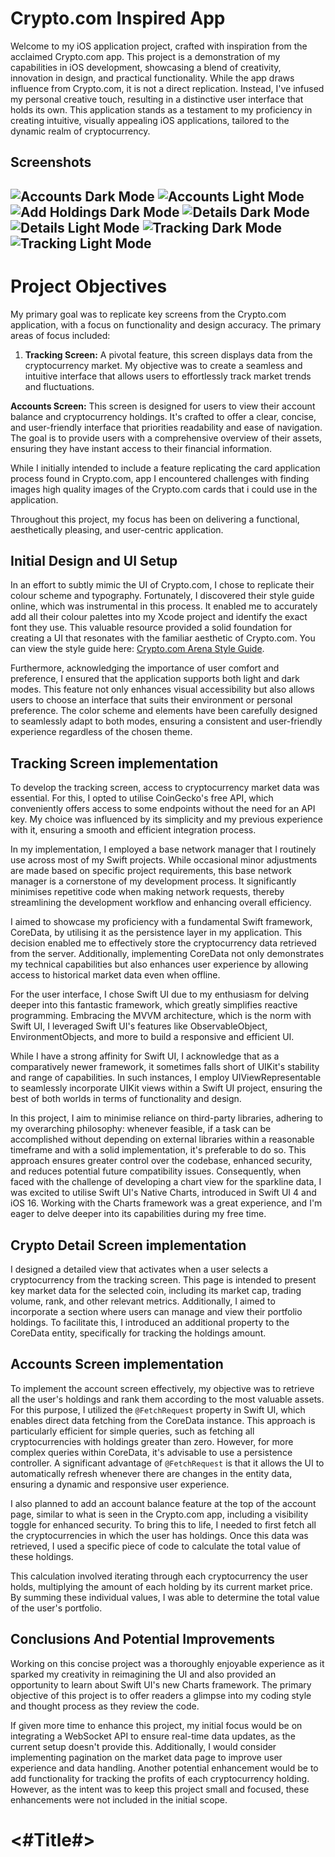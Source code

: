 # Crypto.com Inspired App


Welcome to my iOS application project, crafted with inspiration from the acclaimed Crypto.com app. This project is a demonstration of my capabilities in iOS development, showcasing a blend of creativity, innovation in design, and practical functionality. While the app draws influence from Crypto.com, it is not a direct replication. Instead, I've infused my personal creative touch, resulting in a distinctive user interface that holds its own. This application stands as a testament to my proficiency in creating intuitive, visually appealing iOS applications, tailored to the dynamic realm of cryptocurrency.


## Screenshots
![Accounts Dark Mode](Screenshots/accounts_dark.png "Accounts Dark Mode")
![Accounts Light Mode](Screenshots/accounts_light.png "Accounts Light Mode")
![Add Holdings Dark Mode](Screenshots/add_holdings_dark.png "Add Holdings Dark Mode")
![Details Dark Mode](Screenshots/details_dark.png "Details Dark Mode")
![Details Light Mode](Screenshots/details_light.png "Details Light Mode")
![Tracking Dark Mode](Screenshots/tracking_dark.png "Tracking Dark Mode")
![Tracking Light Mode](Screenshots/tracking_light.png "Tracking Light Mode")
----------

# Project Objectives

My primary goal was to replicate key screens from the Crypto.com application, with a focus on functionality and design accuracy. The primary areas of focus included:

1.  **Tracking Screen:** A pivotal feature, this screen displays data from the cryptocurrency market. My objective was to create a seamless and intuitive interface that allows users to effortlessly track market trends and fluctuations.
    
**Accounts Screen:** This screen is designed for users to view their account balance and cryptocurrency holdings. It's crafted to offer a clear, concise, and user-friendly interface that priorities readability and ease of navigation. The goal is to provide users with a comprehensive overview of their assets, ensuring they have instant access to their financial information.    

While I initially intended to include a feature replicating the card application process found in Crypto.com, app I encountered challenges with finding images high quality images of the Crypto.com cards that i could use in the application.

Throughout this project, my focus has been on delivering a functional, aesthetically pleasing, and user-centric application.


## Initial Design and UI Setup

In an effort to subtly mimic the UI of Crypto.com, I chose to replicate their colour scheme and typography. Fortunately, I discovered their style guide online, which was instrumental in this process. It enabled me to accurately add all their colour palettes into my Xcode project and identify the exact font they use. This valuable resource provided a solid foundation for creating a UI that resonates with the familiar aesthetic of Crypto.com. You can view the style guide here: [Crypto.com Arena Style Guide](https://www.cryptoarena.com/assets/doc/Crypto.com-Arena-Style-Guide_Nov.-2021-d4bb561fb8.pdf).

Furthermore, acknowledging the importance of user comfort and preference, I ensured that the application supports both light and dark modes. This feature not only enhances visual accessibility but also allows users to choose an interface that suits their environment or personal preference. The color scheme and elements have been carefully designed to seamlessly adapt to both modes, ensuring a consistent and user-friendly experience regardless of the chosen theme.



## Tracking Screen implementation 

To develop the tracking screen, access to cryptocurrency market data was essential. For this, I opted to utilise CoinGecko's free API, which conveniently offers access to some endpoints without the need for an API key. My choice was influenced by its simplicity and my previous experience with it, ensuring a smooth and efficient integration process.

In my implementation, I employed a base network manager that I routinely use across most of my Swift projects. While occasional minor adjustments are made based on specific project requirements, this base network manager is a cornerstone of my development process. It significantly minimises repetitive code when making network requests, thereby streamlining the development workflow and enhancing overall efficiency.

I aimed to showcase my proficiency with a fundamental Swift framework, CoreData, by utilising it as the persistence layer in my application. This decision enabled me to effectively store the cryptocurrency data retrieved from the server. Additionally, implementing CoreData not only demonstrates my technical capabilities but also enhances user experience by allowing access to historical market data even when offline.

For the user interface, I chose Swift UI due to my enthusiasm for delving deeper into this fantastic framework, which greatly simplifies reactive programming. Embracing the MVVM architecture, which is the norm with Swift UI, I leveraged Swift UI's features like ObservableObject, EnvironmentObjects, and more to build a responsive and efficient UI. 

While I have a strong affinity for Swift UI, I acknowledge that as a comparatively newer framework, it sometimes falls short of UIKit's stability and range of capabilities. In such instances, I employ UIViewRepresentable to seamlessly incorporate UIKit views within a Swift UI project, ensuring the best of both worlds in terms of functionality and design.
  
In this project, I aim to minimise reliance on third-party libraries, adhering to my overarching philosophy: whenever feasible, if a task can be accomplished without depending on external libraries within a reasonable timeframe and with a solid implementation, it's preferable to do so. This approach ensures greater control over the codebase, enhanced security, and reduces potential future compatibility issues. Consequently, when faced with the challenge of developing a chart view for the sparkline data, I was excited to utilise Swift UI's Native Charts, introduced in Swift UI 4 and iOS 16. Working with the Charts framework was a great experience, and I'm eager to delve deeper into its capabilities during my free time. 

## Crypto Detail Screen implementation

I designed a detailed view that activates when a user selects a cryptocurrency from the tracking screen. This page is intended to present key market data for the selected coin, including its market cap, trading volume, rank, and other relevant metrics. Additionally, I aimed to incorporate a section where users can manage and view their portfolio holdings. To facilitate this, I introduced an additional property to the CoreData entity, specifically for tracking the holdings amount.

## Accounts Screen implementation

To implement the account screen effectively, my objective was to retrieve all the user's holdings and rank them according to the most valuable assets. For this purpose, I utilized the `@FetchRequest` property in Swift UI, which enables direct data fetching from the CoreData instance. This approach is particularly efficient for simple queries, such as fetching all cryptocurrencies with holdings greater than zero. However, for more complex queries within CoreData, it's advisable to use a persistence controller. A significant advantage of `@FetchRequest` is that it allows the UI to automatically refresh whenever there are changes in the entity data, ensuring a dynamic and responsive user experience. 

I also planned to add an account balance feature at the top of the account page, similar to what is seen in the Crypto.com app, including a visibility toggle for enhanced security. To bring this to life, I needed to first fetch all the cryptocurrencies in which the user has holdings. Once this data was retrieved, I used a specific piece of code to calculate the total value of these holdings.

This calculation involved iterating through each cryptocurrency the user holds, multiplying the amount of each holding by its current market price. By summing these individual values, I was able to determine the total value of the user's portfolio.

## Conclusions And Potential Improvements 

Working on this concise project was a thoroughly enjoyable experience as it sparked my creativity in reimagining the UI and also provided an opportunity to learn about Swift UI's new Charts framework. The primary objective of this project is to offer readers a glimpse into my coding style and thought process as they review the code.

If given more time to enhance this project, my initial focus would be on integrating a WebSocket API to ensure real-time data updates, as the current setup doesn't provide this. Additionally, I would consider implementing pagination on the market data page to improve user experience and data handling. Another potential enhancement would be to add functionality for tracking the profits of each cryptocurrency holding. However, as the intent was to keep this project small and focused, these enhancements were not included in the initial scope.
#  <#Title#>

